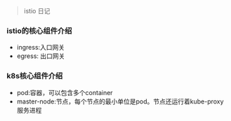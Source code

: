 <!--
 * @Author: hammercui
 * @Date: 2020-06-24 10:41:05
 * @LastEditors: hammercui
 * @LastEditTime: 2020-06-24 14:00:33
 * @FilePath: /wel-istio/README.md
 * @Description: markdown
--> 

>istio 日记

### istio的核心组件介绍




* ingress:入口网关
* egress: 出口网关


### k8s核心组件介绍

* pod:容器，可以包含多个container
* master-node:节点，每个节点的最小单位是pod。节点还运行着kube-proxy服务进程